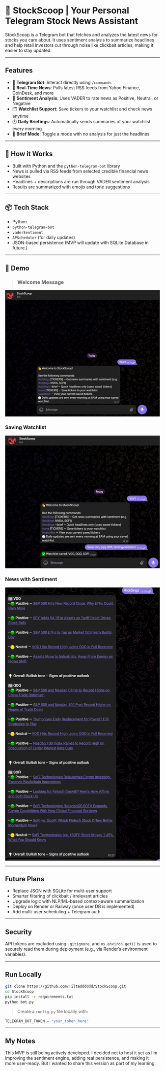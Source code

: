 # 📰 StockScoop | Your Personal Telegram Stock News Assistant

StockScoop is a Telegram bot that fetches and analyzes the latest news for stocks you care about. It uses sentiment analysis to summarize headlines and help retail investors cut through noise like clickbait articles, making it easier to stay updated.

---

## Features

- 📩 **Telegram Bot**: Interact directly using `/commands`
- 📰 **Real-Time News**: Pulls latest RSS feeds from Yahoo Finance, CoinDesk, and more
- 🧠 **Sentiment Analysis**: Uses VADER to rate news as Positive, Neutral, or Negative
- 🗂️ **Watchlist Support**: Save tickers to your watchlist and check news anytime
- 🕗 **Daily Briefings**: Automatically sends summaries of your watchlist every morning
- 📎 **Brief Mode**: Toggle a mode with no analysis for just the headlines

---

## 🔧 How it Works

- Built with Python and the `python-telegram-bot` library
- News is pulled via RSS feeds from selected credible financial news websites 
- Headlines + descriptions are run through VADER sentiment analysis
- Results are summarized with emojis and tone suggestions

---

## 📦 Tech Stack

- Python
- `python-telegram-bot`
- `vaderSentiment`
- `APScheduler` (for daily updates)
- JSON-based persistence (MVP will update with SQLite Database in future.)

---

## 📸 Demo

> ### Welcome Message
![Start Command](assets/gitSS1.png)

### Saving Watchlist
![Save Watchlist](assets/gitSS2.png)

### News with Sentiment
![News Sentiment](assets/gitSS3.png)

---

## Future Plans

- Replace JSON with SQLite for multi-user support
- Smarter filtering of clickbait / irrelevant articles
- Upgrade logic with NLP/ML-based context-aware summarization
- Deploy on Render or Railway (once user DB is implemented)
- Add multi-user scheduling + Telegram auth

---

## Security

API tokens are excluded using `.gitignore`, and `os.environ.get()` is used to securely read them during deployment (e.g., via Render’s environment variables).

---

## Run Locally

```bash
git clone https://github.com/Tiltedddddd/StockScoop.git
cd StockScoop
pip install -r requirements.txt
python bot.py
```

> Create a `config.py` file locally with:
```python
TELEGRAM_BOT_TOKEN = "your_token_here"
```

---

## My Notes

This MVP is still being actively developed. I decided not to host it yet as I’m improving the sentiment engine, adding real persistence, and making it more user-ready. But I wanted to share this version as part of my learning.
